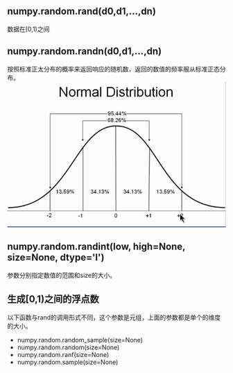 ## numpy.random.rand(d0,d1,...,dn)
数据在[0,1)之间
## numpy.random.randn(d0,d1,...,dn)
按照标准正太分布的概率来返回响应的随机数，返回的数值的频率服从标准正态分布。
![](picture/基础概念-3b703c06.png)
## numpy.random.randint(low, high=None, size=None, dtype='l')
参数分别指定数值的范围和size的大小。
## 生成[0,1)之间的浮点数
以下函数与rand的调用形式不同，这个参数是元组，上面的参数都是单个的维度的大小。
- numpy.random.random_sample(size=None)
- numpy.random.random(size=None)
- numpy.random.ranf(size=None)
- numpy.random.sample(size=None)
